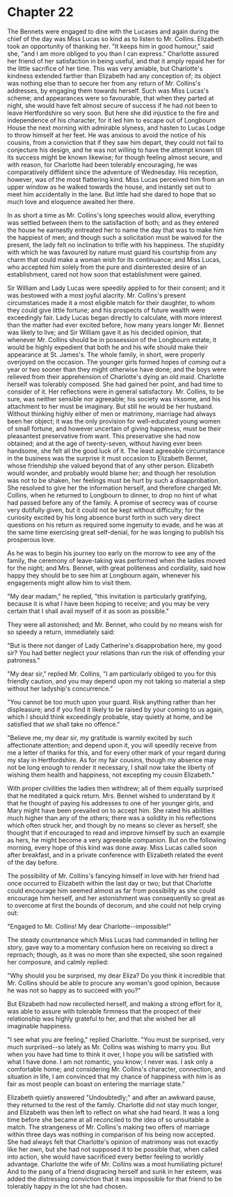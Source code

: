 Chapter 22
=============

The Bennets were engaged to dine with the Lucases and again during the
chief of the day was Miss Lucas so kind as to listen to Mr. Collins.
Elizabeth took an opportunity of thanking her. "It keeps him in good
humour," said she, "and I am more obliged to you than I can express."
Charlotte assured her friend of her satisfaction in being useful, and
that it amply repaid her for the little sacrifice of her time. This was
very amiable, but Charlotte's kindness extended farther than Elizabeth
had any conception of; its object was nothing else than to secure her
from any return of Mr. Collins's addresses, by engaging them towards
herself. Such was Miss Lucas's scheme; and appearances were so
favourable, that when they parted at night, she would have felt almost
secure of success if he had not been to leave Hertfordshire so very
soon. But here she did injustice to the fire and independence of his
character, for it led him to escape out of Longbourn House the next
morning with admirable slyness, and hasten to Lucas Lodge to throw
himself at her feet. He was anxious to avoid the notice of his cousins,
from a conviction that if they saw him depart, they could not fail to
conjecture his design, and he was not willing to have the attempt known
till its success might be known likewise; for though feeling almost
secure, and with reason, for Charlotte had been tolerably encouraging,
he was comparatively diffident since the adventure of Wednesday.
His reception, however, was of the most flattering kind. Miss Lucas
perceived him from an upper window as he walked towards the house, and
instantly set out to meet him accidentally in the lane. But little had
she dared to hope that so much love and eloquence awaited her there.

In as short a time as Mr. Collins's long speeches would allow,
everything was settled between them to the satisfaction of both; and as
they entered the house he earnestly entreated her to name the day that
was to make him the happiest of men; and though such a solicitation must
be waived for the present, the lady felt no inclination to trifle with
his happiness. The stupidity with which he was favoured by nature must
guard his courtship from any charm that could make a woman wish for its
continuance; and Miss Lucas, who accepted him solely from the pure
and disinterested desire of an establishment, cared not how soon that
establishment were gained.

Sir William and Lady Lucas were speedily applied to for their consent;
and it was bestowed with a most joyful alacrity. Mr. Collins's present
circumstances made it a most eligible match for their daughter, to whom
they could give little fortune; and his prospects of future wealth were
exceedingly fair. Lady Lucas began directly to calculate, with more
interest than the matter had ever excited before, how many years longer
Mr. Bennet was likely to live; and Sir William gave it as his decided
opinion, that whenever Mr. Collins should be in possession of the
Longbourn estate, it would be highly expedient that both he and his wife
should make their appearance at St. James's. The whole family, in short,
were properly overjoyed on the occasion. The younger girls formed hopes
of _coming out_ a year or two sooner than they might otherwise have
done; and the boys were relieved from their apprehension of Charlotte's
dying an old maid. Charlotte herself was tolerably composed. She had
gained her point, and had time to consider of it. Her reflections were
in general satisfactory. Mr. Collins, to be sure, was neither sensible
nor agreeable; his society was irksome, and his attachment to her must
be imaginary. But still he would be her husband. Without thinking highly
either of men or matrimony, marriage had always been her object; it was
the only provision for well-educated young women of small fortune,
and however uncertain of giving happiness, must be their pleasantest
preservative from want. This preservative she had now obtained; and at
the age of twenty-seven, without having ever been handsome, she felt all
the good luck of it. The least agreeable circumstance in the business
was the surprise it must occasion to Elizabeth Bennet, whose friendship
she valued beyond that of any other person. Elizabeth would wonder,
and probably would blame her; and though her resolution was not to be
shaken, her feelings must be hurt by such a disapprobation. She resolved
to give her the information herself, and therefore charged Mr. Collins,
when he returned to Longbourn to dinner, to drop no hint of what had
passed before any of the family. A promise of secrecy was of course very
dutifully given, but it could not be kept without difficulty; for the
curiosity excited by his long absence burst forth in such very direct
questions on his return as required some ingenuity to evade, and he was
at the same time exercising great self-denial, for he was longing to
publish his prosperous love.

As he was to begin his journey too early on the morrow to see any of the
family, the ceremony of leave-taking was performed when the ladies moved
for the night; and Mrs. Bennet, with great politeness and cordiality,
said how happy they should be to see him at Longbourn again, whenever
his engagements might allow him to visit them.

"My dear madam," he replied, "this invitation is particularly
gratifying, because it is what I have been hoping to receive; and
you may be very certain that I shall avail myself of it as soon as
possible."

They were all astonished; and Mr. Bennet, who could by no means wish for
so speedy a return, immediately said:

"But is there not danger of Lady Catherine's disapprobation here, my
good sir? You had better neglect your relations than run the risk of
offending your patroness."

"My dear sir," replied Mr. Collins, "I am particularly obliged to you
for this friendly caution, and you may depend upon my not taking so
material a step without her ladyship's concurrence."

"You cannot be too much upon your guard. Risk anything rather than her
displeasure; and if you find it likely to be raised by your coming to us
again, which I should think exceedingly probable, stay quietly at home,
and be satisfied that _we_ shall take no offence."

"Believe me, my dear sir, my gratitude is warmly excited by such
affectionate attention; and depend upon it, you will speedily receive
from me a letter of thanks for this, and for every other mark of your
regard during my stay in Hertfordshire. As for my fair cousins, though
my absence may not be long enough to render it necessary, I shall now
take the liberty of wishing them health and happiness, not excepting my
cousin Elizabeth."

With proper civilities the ladies then withdrew; all of them equally
surprised that he meditated a quick return. Mrs. Bennet wished to
understand by it that he thought of paying his addresses to one of her
younger girls, and Mary might have been prevailed on to accept him.
She rated his abilities much higher than any of the others; there was
a solidity in his reflections which often struck her, and though by no
means so clever as herself, she thought that if encouraged to read
and improve himself by such an example as hers, he might become a very
agreeable companion. But on the following morning, every hope of this
kind was done away. Miss Lucas called soon after breakfast, and in a
private conference with Elizabeth related the event of the day before.

The possibility of Mr. Collins's fancying himself in love with her
friend had once occurred to Elizabeth within the last day or two; but
that Charlotte could encourage him seemed almost as far from
possibility as she could encourage him herself, and her astonishment was
consequently so great as to overcome at first the bounds of decorum, and
she could not help crying out:

"Engaged to Mr. Collins! My dear Charlotte--impossible!"

The steady countenance which Miss Lucas had commanded in telling her
story, gave way to a momentary confusion here on receiving so direct a
reproach; though, as it was no more than she expected, she soon regained
her composure, and calmly replied:

"Why should you be surprised, my dear Eliza? Do you think it incredible
that Mr. Collins should be able to procure any woman's good opinion,
because he was not so happy as to succeed with you?"

But Elizabeth had now recollected herself, and making a strong effort
for it, was able to assure with tolerable firmness that the prospect of
their relationship was highly grateful to her, and that she wished her
all imaginable happiness.

"I see what you are feeling," replied Charlotte. "You must be surprised,
very much surprised--so lately as Mr. Collins was wishing to marry
you. But when you have had time to think it over, I hope you will be
satisfied with what I have done. I am not romantic, you know; I never
was. I ask only a comfortable home; and considering Mr. Collins's
character, connection, and situation in life, I am convinced that my
chance of happiness with him is as fair as most people can boast on
entering the marriage state."

Elizabeth quietly answered "Undoubtedly;" and after an awkward pause,
they returned to the rest of the family. Charlotte did not stay much
longer, and Elizabeth was then left to reflect on what she had heard.
It was a long time before she became at all reconciled to the idea of so
unsuitable a match. The strangeness of Mr. Collins's making two offers
of marriage within three days was nothing in comparison of his being now
accepted. She had always felt that Charlotte's opinion of matrimony was
not exactly like her own, but she had not supposed it to be possible
that, when called into action, she would have sacrificed every better
feeling to worldly advantage. Charlotte the wife of Mr. Collins was a
most humiliating picture! And to the pang of a friend disgracing herself
and sunk in her esteem, was added the distressing conviction that it
was impossible for that friend to be tolerably happy in the lot she had
chosen.
